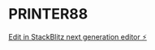 # PRINTER88

[Edit in StackBlitz next generation editor ⚡️](https://stackblitz.com/~/github.com/sdoan99/PRINTER88)